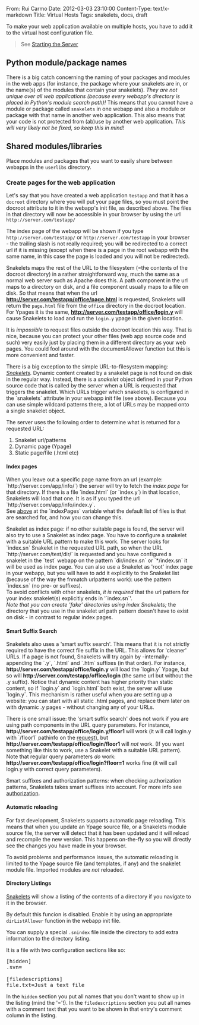 From: Rui Carmo
Date: 2012-03-03 23:10:00
Content-Type: text/x-markdown
Title: Virtual Hosts
Tags: snakelets, docs, draft

To make your web application available on multiple hosts, you have to add it to the virtual host configuration file. 

> See [Starting the Server](docs/snakelets/Starting)

## Python module/package names ##

There is a big catch concerning the naming of your packages and modules in the web apps (for instance, the package where your snakelets are in, or the name(s) of the modules that contain your snakelets). <em>They are not unique over all web applications (because every webapp's directory is placed in Python's module search path)!</em> This means that you cannot have a module or package called `snakelets` in one webapp and also a module or package with that name in another web application. This also means that your code is not protected from (ab)use by another web application. <em>This will very likely not be fixed, so keep this in mind!</em>

## Shared modules/libraries ##

Place modules and packages that you want to easily share between webapps in the `userlibs` directory.

### Create pages for the web application ###

Let's say that you have created a web application `testapp` and that it has a `docroot` directory where you will put your page files, so you must point the docroot attribute to it in the webapp's init file, as described above. The files in that directory will now be accessible in your browser by using the url `http://server.com/testapp/`

The index page of the webapp will be shown if you type `http://server.com/testapp/` or `http://server.com/testapp` in your browser - the trailing slash is not really required; you will be redirected to a correct url if it is missing (except when there is a page in the root webapp with the same name, in this case the page is loaded and you will not be redirected).

Snakelets maps the rest of the URL to the filesystem (=the contents of the docroot directory) in a rather straightforward way, much the same as a normal web server such as Apache does this. A path component in the url maps to a directory on disk, and a file component usually maps to a file on disk. So that means that when the url <strong>http://server.com/testapp/office/page.html</strong> is requested, Snakelets will return the `page.html` file from the `office` directory in the docroot location. For Ypages it is the same, <strong>http://server.com/testapp/office/login.y </strong>will cause Snakelets to load and run the `login.y` ypage in the given location. </p>
<p>It is <em>impossible</em> to request files outside the docroot location this way. That is nice, because you can protect your other files (web app source code and such) very easily just by placing them in a different directory as your web pages. You could fool around with the documentAllower function but this is more convenient and faster.</p>
<p>There is a big exception to the simple URL-to-filesystem mapping: <em><a href="snakelet.html">Snakelets</a>. </em>Dynamic content created by a snakelet page is not found on disk in the regular way. Instead, there is a <em>snakelet</em> object defined in your Python source code that is called by the server when a URL is requested that triggers the snakelet. Which URLs trigger which snakelets, is configured in the `snakelets` attribute in your webapp init file (see above). Because you can use simple wildcard patterns there, a lot of URLs may be mapped onto a single snakelet object. </p>
<p>The server uses the following order to determine what is returned for a requested URL:</p>
<ol>
  <li>Snakelet url/patterns</li>
  <li>Dynamic page (Ypage)</li>
  <li>Static page/file (.html etc) </li>
</ol>
<h4><a name="indexpages_title"><strong>Index pages</strong></a></h4>
<p>When you leave out a specific page name from an url (example: `http://server.com/app/info/`)
the server will try to fetch the <em>index page</em> for that directory.
If there is a file `index.html` (or `index.y`) in that location, Snakelets
will load that one. It is as if you typed the url `http://server.com/app/info/index.y`.
<br/>
See <a href="#indexpages">above</a> at the `indexPages` variable what the default list of
files is that are searched for, and how you can change this.</p>
<p>Snakelet as index page: if no other suitable page is found, the server will also try to use a Snakelet as index page.
You have to configure a snakelet with a suitable URL pattern to make this work.
The server looks for `index.sn` Snakelet in the requested URL path, so
when the URL `http://server.com/test/dir/` is requested and you have configured
a snakelet in the `test` webapp on the pattern `dir/index.sn` or `*/index.sn`
it will be used as index page. You can also use a Snakelet as 'root' index page in your webapp,
but you will have to add it explicitly to the Snakelet list (because of the way the fnmatch
urlpatterns work): use the pattern `index.sn` (no pre- or suffixes).
<br/>To avoid conflicts with other snakelets, <em>it is required</em> that the url pattern for your index snakelet(s)
explicitly ends in '`index.sn`'.
<br/><em>Note that you can create 'fake' directories using index Snakelets;</em> the directory that you use in
the snakelet url path pattern doesn't have to exist on disk - in contrast to regular index pages.</p>

<h4><strong>Smart Suffix Search </strong></h4>
<p>Snakelets also uses a 'smart suffix search'. This means that it is not strictly required to have the correct file suffix in the URL. This allows for 'cleaner' URLs.
If a page is not found, Snakelets will try again by -internally- appending the `.y`, `.html` and `.htm` suffixes (in that order).
 For instance, <strong>http://server.com/testapp/office/login.y</strong> will load the `login.y` Ypage, but so will <strong>http://server.com/testapp/office/login </strong>(the same url but without the .y suffix). 
 Notice that dynamic content has higher priority than static content, so if `login.y` and `login.html` both exist, the server will use `login.y`. This mechanism is rather useful when you are setting up a website: you can start with all static .html pages, and replace them later on with dynamic .y pages - without changing any of your URLs. </p>
<p>There is one small issue: the 'smart suffix search' does not work if you are using path components in the URL query parameters. For instance, <strong>http://server.com/testapp/office/login.y/floor1 </strong>will work (it will call login.y with `/floor1` pathinfo on the <a href="request.html">request</a>), but <strong>http://server.com/testapp/office/login/floor1 </strong>will <em>not</em> work.
(If you want something like this to work, use a Snakelet with a suitable URL pattern).
Note that regular query parameters <em>do</em> work: <strong>http://server.com/testapp/office/login?floor=1 </strong>works fine (it will call login.y with correct query parameters). </p>
<p>Smart suffixes and authorization patterns: when checking authorization patterns, Snakelets takes smart suffixes into account.
For more info see <a href="authorization.html">authorization</a>.</p>
<h4><strong>Automatic reloading</strong></h4>
<p>For fast development, Snakelets supports automatic page reloading. This means that when you update
an Ypage source file, or a Snakelets module source file, the server will detect that it has been updated
and it will reload and recompile the new version. This happens on-the-fly so you will directly see
the changes you have made in your browser.</p>
<p>To avoid problems and performance issues, the automatic reloading is limited to the Ypage source file
(and templates, if any) and the snakelet module file. Imported modules are <em>not</em> reloaded.
</p>

#### Directory Listings ####

[Snakelets][s] will show a listing of the contents of a directory if you navigate to it in the browser.

By default this funcion is disabled. Enable it by using an appropriate `dirListAllower` function in the webapp init file.

You can supply a special `.snindex` file inside the directory to add extra information to the directory listing.

It is a file with two configuration sections like so:

<pre syntax="ini">
[hidden]
.svn=

[filedescriptions]
file.txt=Just a text file
</pre>

In the `hidden` section you put all names that you don't want to show up in the listing (mind the '='!).
In the `filedescriptions` section you put all names with a comment text that you want to be shown in that entry's comment column in the listing.

[auth]: docs/snakelets/authorization
[s]: docs/snakelets
